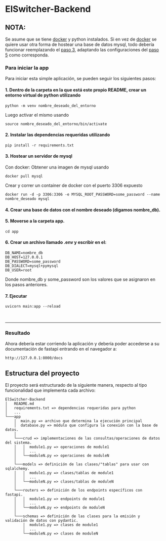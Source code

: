 # ElSwitcher-Backend

## NOTA:
Se asume que se tiene [docker](https://www.docker.com/) y python instalados.
Si en vez de [docker](https://www.docker.com/) se quiere usar otra forma de hostear una base de datos mysql, todo debería funcionar reemplazando el [paso 3](#3-hostear-un-servidor-de-mysql), adaptando las configuraciones del [paso 5](#4-crear-una-base-de-datos-con-el-nombre-deseado-digamos-nombre_db) como corresponda.

### Para iniciar la app

Para iniciar esta simple aplicación, se pueden seguir los siguientes pasos:

#### 1. Dentro de la carpeta en la que está este propio README, crear un entorno virtual de python utilizando 

```
python -m venv nombre_deseado_del_entorno
```

Luego activar el mismo usando

```
source nombre_deseado_del_entorno/bin/activate
```

#### 2. Instalar las dependencias requeridas utilizando

```
pip install -r requirements.txt
```

#### 3. Hostear un servidor de mysql

Con docker:
Obtener una imagen de mysql usando

```
docker pull mysql
```

Crear y correr un container de docker con el puerto 3306 expuesto

```
docker run -d -p 3306:3306 -e MYSQL_ROOT_PASSWORD=some_password --name nombre_deseado mysql
```

#### 4. Crear una base de datos con el nombre deseado (digamos nombre_db).

#### 5. Moverse a la carpeta app.

```
cd app
```

#### 6. Crear un archivo llamado .env y escribir en el:

```
DB_NAME=nombre_db
DB_HOST=127.0.0.1
DB_PASSWORD=some_password
DB_DIALECT=mysql+pymysql
DB_USER=root
```

Donde nombre_db y some_password son los valores que se asignaron en los pasos anteriores.

#### 7. Ejecutar

```
uvicorn main:app --reload
```

<br>

---
### Resultado

Ahora debería estar corriendo la aplicación y debería poder accederse a su documentación de fastapi entrando en el navegador a:
<br>

```
http://127.0.0.1:8000/docs
```

## Estructura del proyecto

El proyecto será estructurado de la siguiente manera, respecto al tipo funcionalidad que implementa cada archivo:

```
ElSwitcher-Backend
│   README.md
│   requirements.txt => dependencias requeridas para python
│   ...
└───app
    │  main.py => archivo que determina la ejecución principal
    │  database.py => módulo que configura la conexión con la base de datos.
    │
    └───crud => implementaciones de las consultas/operaciones de datos del sistema.
    │   │  module1.py => operaciones de module1
    │   │  ...
    │   └──moduleN.py => operaciones de moduleN
    │
    └───models => definición de las clases/"tablas" para usar con sqlalchemy.
    │   │  module1.py => clases/tablas de module1
    │   │  ...
    │   └──moduleN.py => clases/tablas de moduleN
    │
    └───routers => definición de los endpoints específicos con fastapi.
    │   │  module1.py => endpoints de module1
    │   │  ...
    │   └──moduleN.py => endpoints de moduleN
    │
    └───schemas => definición de las clases para la emisión y validación de datos con pydantic.
        │  module1.py => clases de module1
        │  ...
        └──moduleN.py => clases de moduleN
```